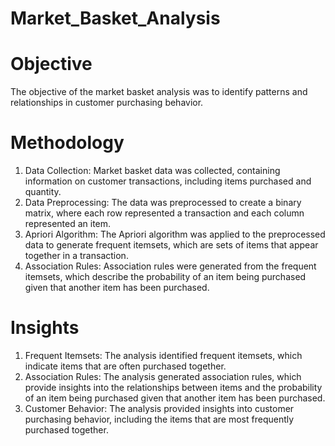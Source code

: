 # Market_Basket_Analysis

# Objective
The objective of the market basket analysis was to identify patterns and relationships in customer purchasing behavior.

# Methodology
1. Data Collection: Market basket data was collected, containing information on customer transactions, including items purchased and quantity.
2. Data Preprocessing: The data was preprocessed to create a binary matrix, where each row represented a transaction and each column represented an item.
3. Apriori Algorithm: The Apriori algorithm was applied to the preprocessed data to generate frequent itemsets, which are sets of items that appear together in a transaction.
4. Association Rules: Association rules were generated from the frequent itemsets, which describe the probability of an item being purchased given that another item has been purchased.

# Insights
1. Frequent Itemsets: The analysis identified frequent itemsets, which indicate items that are often purchased together.
2. Association Rules: The analysis generated association rules, which provide insights into the relationships between items and the probability of an item being purchased given that another item has been purchased.
3. Customer Behavior: The analysis provided insights into customer purchasing behavior, including the items that are most frequently purchased together.

